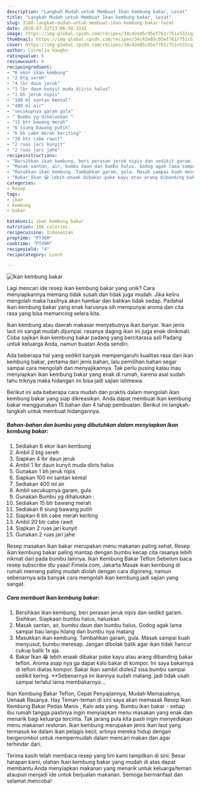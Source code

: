 ```yaml
---
description: "Langkah Mudah untuk Membuat Ikan kembung bakar, Lezat"
title: "Langkah Mudah untuk Membuat Ikan kembung bakar, Lezat"
slug: 3188-langkah-mudah-untuk-membuat-ikan-kembung-bakar-lezat
date: 2020-07-22T23:06:58.333Z
image: https://img-global.cpcdn.com/recipes/34c42e85c95ef761/751x532cq70/ikan-kembung-bakar-foto-resep-utama.jpg
thumbnail: https://img-global.cpcdn.com/recipes/34c42e85c95ef761/751x532cq70/ikan-kembung-bakar-foto-resep-utama.jpg
cover: https://img-global.cpcdn.com/recipes/34c42e85c95ef761/751x532cq70/ikan-kembung-bakar-foto-resep-utama.jpg
author: Cornelia Vaughn
ratingvalue: 5
reviewcount: 6
recipeingredient:
- "6 ekor ikan kembung"
- "2 btg sereh"
- "4 lbr daun jeruk"
- "1 lbr daun kunyit muda diiris halus"
- "1 bh jeruk nipis"
- "100 ml santan kental"
- "400 ml air"
- "secukupnya garam gula"
- " Bumbu yg dihaluskan "
- "15 btr bawang merah"
- "6 siung bawang putih"
- "6 bh cabe merah keriting"
- "20 btr cabe rawit"
- "2 ruas jari kunyit"
- "2 ruas jari jahe"
recipeinstructions:
- "Bersihkan ikan kembung, beri perasan jeruk nipis dan sedikit garam. Sisihkan. Siapkaan bumbu halus, haluskan"
- "Masak santan, air, bumbu daun dan bumbu halus. Godog agak lama sampai bau langu hilang dan bumbu nya matang"
- "Masukkan ikan kembung. Tambahkan garam, gula. Masak sampai kuah menyusut, bumbu meresap. Jangan dibolak balik agar ikan tidak hancur cukup balik 1x aja."
- "Bakar Ikan 😁 lebih enaak dibakar pake kayu atau arang dibanding bakar teflon. Aroma asap nya ga dapat kalo bakar di kompor. Ini saya bakarnya di teflon diatas kompor. Bakar ikan sambil dioles2 sisa bumbu sampai sedikit kering. **Sebenarnya ini ikannya sudah matang. jadi tidak usah sampai terlalul lama membakarnya..."
categories:
- Resep
tags:
- ikan
- kembung
- bakar

katakunci: ikan kembung bakar 
nutrition: 106 calories
recipecuisine: Indonesian
preptime: "PT36M"
cooktime: "PT49M"
recipeyield: "4"
recipecategory: Lunch

---
```



![Ikan kembung bakar](https://img-global.cpcdn.com/recipes/34c42e85c95ef761/751x532cq70/ikan-kembung-bakar-foto-resep-utama.jpg)

Lagi mencari ide resep ikan kembung bakar yang unik? Cara menyiapkannya memang tidak susah dan tidak juga mudah. Jika keliru mengolah maka hasilnya akan hambar dan bahkan tidak sedap. Padahal ikan kembung bakar yang enak harusnya sih mempunyai aroma dan cita rasa yang bisa memancing selera kita.

Ikan kembung atau daerah makasar menyebutnya ikan banyar. Ikan jenis laut ini sangat mudah dijumpai. rasanya daging ikan ini juga enak dinikmati. Coba sajikan ikan kembung bakar padang yang bercitarasa asli Padang untuk keluarga Anda, namun buatan Anda sendiri.

Ada beberapa hal yang sedikit banyak mempengaruhi kualitas rasa dari ikan kembung bakar, pertama dari jenis bahan, lalu pemilihan bahan segar sampai cara mengolah dan menyajikannya. Tak perlu pusing kalau mau menyiapkan ikan kembung bakar yang enak di rumah, karena asal sudah tahu triknya maka hidangan ini bisa jadi sajian istimewa.


Berikut ini ada beberapa cara mudah dan praktis dalam mengolah ikan kembung bakar yang siap dikreasikan. Anda dapat membuat Ikan kembung bakar menggunakan 15 bahan dan 4 tahap pembuatan. Berikut ini langkah-langkah untuk membuat hidangannya.

<!--inarticleads1-->

##### Bahan-bahan dan bumbu yang dibutuhkan dalam menyiapkan Ikan kembung bakar:

1. Sediakan 6 ekor ikan kembung
1. Ambil 2 btg sereh
1. Siapkan 4 lbr daun jeruk
1. Ambil 1 lbr daun kunyit muda diiris halus
1. Gunakan 1 bh jeruk nipis
1. Siapkan 100 ml santan kental
1. Sediakan 400 ml air
1. Ambil secukupnya garam, gula
1. Gunakan  Bumbu yg dihaluskan :
1. Sediakan 15 btr bawang merah
1. Sediakan 6 siung bawang putih
1. Siapkan 6 bh cabe merah keriting
1. Ambil 20 btr cabe rawit
1. Siapkan 2 ruas jari kunyit
1. Gunakan 2 ruas jari jahe


Resep masakan ikan bakar merupakan menu makanan paling sehat. Resep ikan kembung bakar paling mantap dengan bumbu kecap cita rasanya lebih nikmat dari pada bumbu lainnya. Ikan Kembung Bakar Teflon Sebelom baca resep subscribe dlu yaaa! Fimela.com, Jakarta Masak ikan kembung di rumah memang paling mudah diolah dengan cara digoreng, namun sebenarnya ada banyak cara mengolah ikan kembung jadi sajian yang sangat. 

<!--inarticleads2-->

##### Cara membuat Ikan kembung bakar:

1. Bersihkan ikan kembung, beri perasan jeruk nipis dan sedikit garam. Sisihkan. Siapkaan bumbu halus, haluskan
1. Masak santan, air, bumbu daun dan bumbu halus. Godog agak lama sampai bau langu hilang dan bumbu nya matang
1. Masukkan ikan kembung. Tambahkan garam, gula. Masak sampai kuah menyusut, bumbu meresap. Jangan dibolak balik agar ikan tidak hancur cukup balik 1x aja.
1. Bakar Ikan 😁 lebih enaak dibakar pake kayu atau arang dibanding bakar teflon. Aroma asap nya ga dapat kalo bakar di kompor. Ini saya bakarnya di teflon diatas kompor. Bakar ikan sambil dioles2 sisa bumbu sampai sedikit kering. **Sebenarnya ini ikannya sudah matang. jadi tidak usah sampai terlalul lama membakarnya...


Ikan Kembung Bakar Teflon, Cepat Penyajiannya, Mudah Memasaknya, Uenaak Rasanya. Hay Teman-teman di sini saya akan memasak Resep Ikan Kembung Bakar Pedas Manis , Kalo ada yang. Bumbu ikan bakar - setiap ibu rumah tangga pastinya ingin menyiapkan menu masakan yang enak dan menarik bagi keluarga tercinta. Tak jarang pula kita pasti ingin menyediakan menu makanan restoran. Ikan kembung merupakan jenis ikan laut yang termasuk ke dalam ikan pelagis kecil, artinya mereka hidup dengan bergerombol untuk mempermudah dalam mencari makan dan agar terhindar dari. 

Terima kasih telah membaca resep yang tim kami tampilkan di sini. Besar harapan kami, olahan Ikan kembung bakar yang mudah di atas dapat membantu Anda menyiapkan makanan yang menarik untuk keluarga/teman ataupun menjadi ide untuk berjualan makanan. Semoga bermanfaat dan selamat mencoba!
